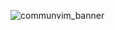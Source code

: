 ![communvim_banner](https://github.com/CommuNVIM/.github/assets/80093436/f96ed882-761e-4b0b-8f0e-70b4aa70c338)
